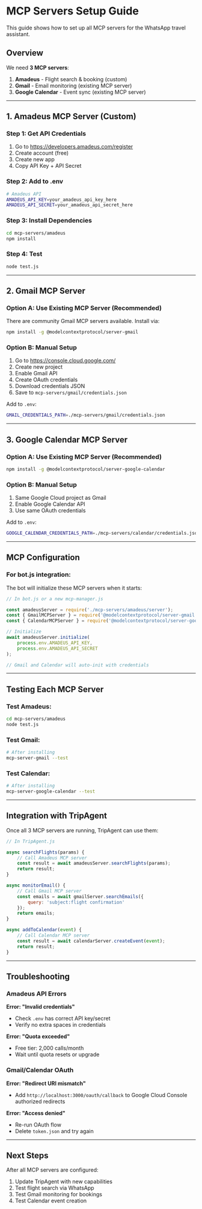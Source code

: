 # MCP Servers Setup Guide

This guide shows how to set up all MCP servers for the WhatsApp travel assistant.

## Overview

We need **3 MCP servers**:
1. **Amadeus** - Flight search & booking (custom)
2. **Gmail** - Email monitoring (existing MCP server)
3. **Google Calendar** - Event sync (existing MCP server)

---

## 1. Amadeus MCP Server (Custom)

### Step 1: Get API Credentials

1. Go to https://developers.amadeus.com/register
2. Create account (free)
3. Create new app
4. Copy API Key + API Secret

### Step 2: Add to .env

```bash
# Amadeus API
AMADEUS_API_KEY=your_amadeus_api_key_here
AMADEUS_API_SECRET=your_amadeus_api_secret_here
```

### Step 3: Install Dependencies

```bash
cd mcp-servers/amadeus
npm install
```

### Step 4: Test

```bash
node test.js
```

---

## 2. Gmail MCP Server

### Option A: Use Existing MCP Server (Recommended)

There are community Gmail MCP servers available. Install via:

```bash
npm install -g @modelcontextprotocol/server-gmail
```

### Option B: Manual Setup

1. Go to https://console.cloud.google.com/
2. Create new project
3. Enable Gmail API
4. Create OAuth credentials
5. Download credentials JSON
6. Save to `mcp-servers/gmail/credentials.json`

Add to `.env`:
```bash
GMAIL_CREDENTIALS_PATH=./mcp-servers/gmail/credentials.json
```

---

## 3. Google Calendar MCP Server

### Option A: Use Existing MCP Server (Recommended)

```bash
npm install -g @modelcontextprotocol/server-google-calendar
```

### Option B: Manual Setup

1. Same Google Cloud project as Gmail
2. Enable Google Calendar API
3. Use same OAuth credentials

Add to `.env`:
```bash
GOOGLE_CALENDAR_CREDENTIALS_PATH=./mcp-servers/calendar/credentials.json
```

---

## MCP Configuration

### For bot.js integration:

The bot will initialize these MCP servers when it starts:

```javascript
// In bot.js or a new mcp-manager.js

const amadeusServer = require('./mcp-servers/amadeus/server');
const { GmailMCPServer } = require('@modelcontextprotocol/server-gmail');
const { CalendarMCPServer } = require('@modelcontextprotocol/server-google-calendar');

// Initialize
await amadeusServer.initialize(
    process.env.AMADEUS_API_KEY,
    process.env.AMADEUS_API_SECRET
);

// Gmail and Calendar will auto-init with credentials
```

---

## Testing Each MCP Server

### Test Amadeus:
```bash
cd mcp-servers/amadeus
node test.js
```

### Test Gmail:
```bash
# After installing
mcp-server-gmail --test
```

### Test Calendar:
```bash
# After installing
mcp-server-google-calendar --test
```

---

## Integration with TripAgent

Once all 3 MCP servers are running, TripAgent can use them:

```javascript
// In TripAgent.js

async searchFlights(params) {
    // Call Amadeus MCP server
    const result = await amadeusServer.searchFlights(params);
    return result;
}

async monitorEmail() {
    // Call Gmail MCP server
    const emails = await gmailServer.searchEmails({
        query: 'subject:flight confirmation'
    });
    return emails;
}

async addToCalendar(event) {
    // Call Calendar MCP server
    const result = await calendarServer.createEvent(event);
    return result;
}
```

---

## Troubleshooting

### Amadeus API Errors

**Error: "Invalid credentials"**
- Check `.env` has correct API key/secret
- Verify no extra spaces in credentials

**Error: "Quota exceeded"**
- Free tier: 2,000 calls/month
- Wait until quota resets or upgrade

### Gmail/Calendar OAuth

**Error: "Redirect URI mismatch"**
- Add `http://localhost:3000/oauth/callback` to Google Cloud Console authorized redirects

**Error: "Access denied"**
- Re-run OAuth flow
- Delete `token.json` and try again

---

## Next Steps

After all MCP servers are configured:

1. Update TripAgent with new capabilities
2. Test flight search via WhatsApp
3. Test Gmail monitoring for bookings
4. Test Calendar event creation

